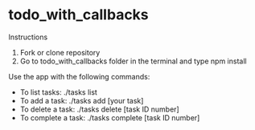 # todo_with_callbacks

Instructions

1. Fork or clone repository
2. Go to todo_with_callbacks folder in the terminal and type npm install

Use the app with the following commands:
* To list tasks:  ./tasks list
* To add a task:  ./tasks add [your task]
* To delete a task: ./tasks delete [task ID number]
* To complete a task: ./tasks complete [task ID number]
